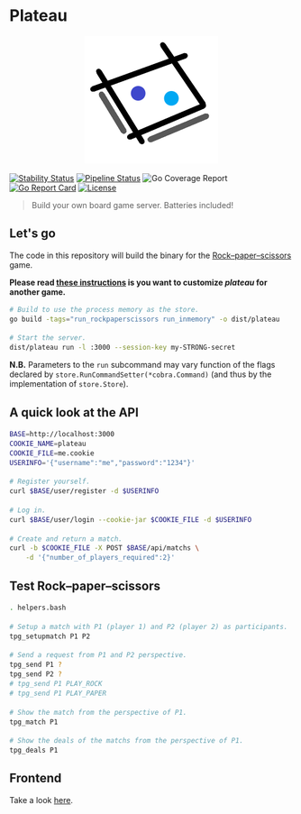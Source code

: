 # Plateau

<p align="center">
    <img src="vue/plateau/src/assets/logo.png" alt="Plateau" title="Plateau" />
</p>

[![Stability Status](https://img.shields.io/badge/stability-unstable-yellow.svg)](https://github.com/orangemug/stability-badges)
[![Pipeline Status](https://gitlab.com/le-garff-yoann/plateau/badges/master/pipeline.svg)](https://gitlab.com/le-garff-yoann/plateau/pipelines)
![Go Coverage Report](https://gitlab.com/le-garff-yoann/plateau/badges/master/coverage.svg?job=go:unit%20tests)
[![Go Report Card](https://goreportcard.com/badge/github.com/le-garff-yoann/plateau)](https://goreportcard.com/report/github.com/le-garff-yoann/plateau)
[![License](https://img.shields.io/badge/License-Apache%202.0-blue.svg)](LICENSE)

> Build your own board game server. Batteries included!

## Let's go

The code in this repository will build the binary for the [Rock–paper–scissors](https://en.wikipedia.org/wiki/Rock%E2%80%93paper%E2%80%93scissors) game.

**Please read [these instructions](CUSTOMIZING.md) is you want to customize *plateau* for another game.**

```bash
# Build to use the process memory as the store.
go build -tags="run_rockpaperscissors run_inmemory" -o dist/plateau 

# Start the server.
dist/plateau run -l :3000 --session-key my-STRONG-secret
```

**N.B.** Parameters to the `run` subcommand may vary function of the flags declared by `store.RunCommandSetter(*cobra.Command)` (and thus by the implementation of `store.Store`).

## A quick look at the API

```bash
BASE=http://localhost:3000
COOKIE_NAME=plateau
COOKIE_FILE=me.cookie
USERINFO='{"username":"me","password":"1234"}'

# Register yourself.
curl $BASE/user/register -d $USERINFO

# Log in.
curl $BASE/user/login --cookie-jar $COOKIE_FILE -d $USERINFO

# Create and return a match.
curl -b $COOKIE_FILE -X POST $BASE/api/matchs \
    -d '{"number_of_players_required":2}'
```

## Test Rock–paper–scissors

```bash
. helpers.bash

# Setup a match with P1 (player 1) and P2 (player 2) as participants.
tpg_setupmatch P1 P2

# Send a request from P1 and P2 perspective.
tpg_send P1 ?
tpg_send P2 ? 
# tpg_send P1 PLAY_ROCK
# tpg_send P1 PLAY_PAPER

# Show the match from the perspective of P1.
tpg_match P1

# Show the deals of the matchs from the perspective of P1.
tpg_deals P1
```

## Frontend

Take a look [here](vue/plateau/).
